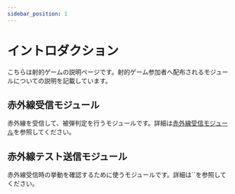 ```yaml
---
sidebar_position: 1
---
```


# イントロダクション

こちらは射的ゲームの説明ページです。射的ゲーム参加者へ配布されるモジュールについての説明を記載しています。

## 赤外線受信モジュール

赤外線を受信して、被弾判定を行うモジュールです。詳細は[赤外線受信モジュール](receive-module)を参照してください。

## 赤外線テスト送信モジュール

赤外線受信時の挙動を確認するために使うモジュールです。詳細は``を参照してください。
